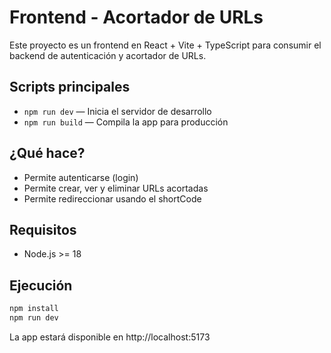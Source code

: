 # Frontend - Acortador de URLs

Este proyecto es un frontend en React + Vite + TypeScript para consumir el backend de autenticación y acortador de URLs.

## Scripts principales

- `npm run dev` — Inicia el servidor de desarrollo
- `npm run build` — Compila la app para producción

## ¿Qué hace?

- Permite autenticarse (login)
- Permite crear, ver y eliminar URLs acortadas
- Permite redireccionar usando el shortCode

## Requisitos

- Node.js >= 18

## Ejecución

```sh
npm install
npm run dev
```

La app estará disponible en http://localhost:5173
